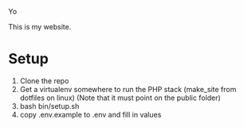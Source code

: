 Yo 

This is my website.

# Setup

1. Clone the repo
2. Get a virtualenv somewhere to run the PHP stack (make_site from dotfiles on linux) (Note that it must point on the public folder)
3. bash bin/setup.sh
4. copy .env.example to .env and fill in values
